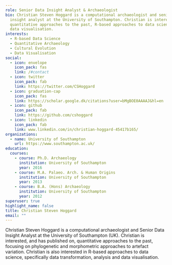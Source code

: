 ```yaml
---
role: Senior Data Insight Analyst & Archaeologist
bio: Christian Steven Hoggard is a computational archaeologist and senior data
  insight analyst at the University of Southampton. Christian is interested in
  quantitative approaches to the past, R-based approaches to data science, and
  data visualisation.
interests:
  - R-based Data Science
  - Quantitative Archaeology
  - Cultural Evolution
  - Data Visualisation
social:
  - icon: envelope
    icon_pack: fas
    link: /#contact
  - icon: twitter
    icon_pack: fab
    link: https://twitter.com/CSHoggard
  - icon: graduation-cap
    icon_pack: fas
    link: https://scholar.google.dk/citations?user=bMgBOE0AAAAJ&hl=en
  - icon: github
    icon_pack: fab
    link: https://github.com/cshoggard
  - icon: linkedin
    icon_pack: fab
    link: www.linkedin.com/in/christian-hoggard-45417b165/
organizations:
  - name: University of Southampton
    url: https://www.southampton.ac.uk/
education:
  courses:
    - course: Ph.D. Archaeology
      institution: University of Southampton
      year: 2016
    - course: M.A. Palaeo. Arch. & Human Origins
      institution: University of Southampton
      year: 2013
    - course: B.A. (Hons) Archaeology
      institution: University of Southampton
      year: 2012
superuser: true
highlight_name: false
title: Christian Steven Hoggard
email: ""
---
```

Christian Steven Hoggard is a computational archaeologist and Senior Data Insight Analyst at the University of Southampton (UK). Christian is interested, and has published on, quantitative approaches to the past, focusing on phylogenetic and morphometric approaches to artefact variation. Christian is also interested in R-based approaches to data science, specifically data transformation, analysis and data visualisation.